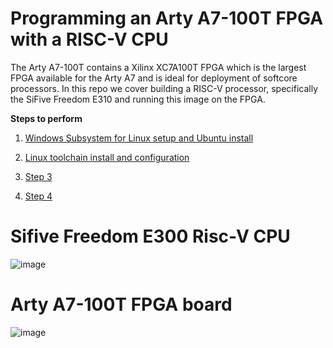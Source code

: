 # Programming an Arty A7-100T FPGA with a RISC-V CPU

The Arty A7-100T contains a Xilinx XC7A100T FPGA which is the largest FPGA available for the Arty A7 and is ideal for deployment of softcore processors.  In this repo we cover building a RISC-V processor, specifically the SiFive Freedom E310 and running this image on the FPGA.


__Steps to perform__

1.  [Windows Subsystem for Linux setup and Ubuntu install](1-wsl-setup.md)

2.  [Linux toolchain install and configuration](2-linux-toolchain-build.md)

3.  [Step 3](Ex__3_riscv_expr.md)

4.  [Step 4](Ex__4_arty_riscv.md)

# Sifive Freedom E300 Risc-V CPU
![image](https://user-images.githubusercontent.com/8312541/132567007-0c88e86e-6e4d-4796-a823-21c9045f53e1.png)

# Arty A7-100T FPGA board
![image](https://user-images.githubusercontent.com/8312541/132568331-9c6406c7-0cc6-43bf-a4aa-1e86f65e5d94.png)


